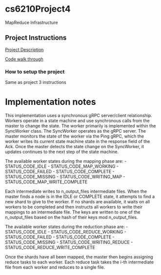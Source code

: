 # cs6210Project4
MapReduce Infrastructure

## Project Instructions

[Project Description](description.md)

[Code walk through](structure.md)

### How to setup the project  
Same as project 3 instructions

# Implementation notes

This implementation uses a synchronous gRPC server/client relationship.  Workers operate in a state machine and use synchronous calls from the master to change the state.  The worker primarily is implemented within the SyncWorker class.  The SyncWorker operates as the gRPC server.  The master monitors the state of the worker via the Ping gRPC, which the worker writes its current state machine state in the response field of the Ack.  Once the master detects the state change on the SyncWorker, it updates continues to the next step of the state machine.

The available worker states during the mapping phase are:
    - STATUS_CODE_IDLE
    - STATUS_CODE_MAP_WORKING
    - STATUS_CODE_FAILED
    - STATUS_CODE_COMPLETE
    - STATUS_CODE_MISSING
    - STATUS_CODE_WRITING_MAP
    - STATUS_CODE_MAP_WRITE_COMPLETE

Each intermediate writes to n_output_files intermediate files.  When the master finds a node is in the IDLE or COMPLETE state, it attempts to find a new shard to give to the worker.  If no shards are available, it waits on all workers to be completed and then instructs all workers to write their mappings to an intermediate file.  The keys are written to one of the n_output_files based on the hash of their keys mod n_output_files.


The available worker states during the reduction phase are:
    - STATUS_CODE_IDLE
    - STATUS_CODE_REDUCE_WORKING
    - STATUS_CODE_FAILED
    - STATUS_CODE_COMPLETE
    - STATUS_CODE_MISSING
    - STATUS_CODE_WRITING_REDUCE
    - STATUS_CODE_REDUCE_WRITE_COMPLETE

Once the shards have all been mapped, the master then begins assigning reduce tasks to each worker.  Each reduce task takes the i-th intermediate file from each worker and reduces to a single file.
